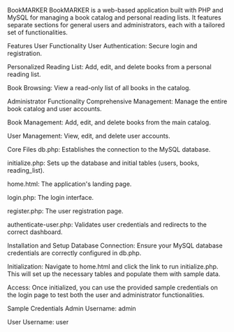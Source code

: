 BookMARKER
BookMARKER is a web-based application built with PHP and MySQL for managing a book catalog and personal reading lists. It features separate sections for general users and administrators, each with a tailored set of functionalities.

Features
User Functionality
User Authentication: Secure login and registration.

Personalized Reading List: Add, edit, and delete books from a personal reading list.

Book Browsing: View a read-only list of all books in the catalog.

Administrator Functionality
Comprehensive Management: Manage the entire book catalog and user accounts.

Book Management: Add, edit, and delete books from the main catalog.

User Management: View, edit, and delete user accounts.

Core Files
db.php: Establishes the connection to the MySQL database.

initialize.php: Sets up the database and initial tables (users, books, reading_list).

home.html: The application's landing page.

login.php: The login interface.

register.php: The user registration page.

authenticate-user.php: Validates user credentials and redirects to the correct dashboard.

Installation and Setup
Database Connection: Ensure your MySQL database credentials are correctly configured in db.php.

Initialization: Navigate to home.html and click the link to run initialize.php. This will set up the necessary tables and populate them with sample data.

Access: Once initialized, you can use the provided sample credentials on the login page to test both the user and administrator functionalities.

Sample Credentials
Admin Username: admin

User Username: user
